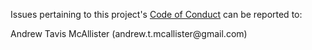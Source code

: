 Issues pertaining to this project's [Code of Conduct](CODE_OF_CONDUCT.md) can be reported to:

Andrew Tavis McAllister (andrew.t.mcallister@gmail<nolink>.com)
